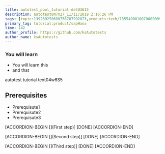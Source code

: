 ```yaml
---
title: autotest_pool_tutorial-de4U3615
description: autotest8N7X27_11/11/2019 2:16:26 PM
tags: [topic:139269250608756787992873,products:tech/73554900100700000996,tutorial:experience/advanced]
primary_tag: tutorial:product/sapHana
time: 142
author_profile: https://github.com/ksAutotests
author_name: ksAutotests
---
```

### You will learn
- You will learn this
- and that

autotest tutorial text04w6S5

## Prerequisites
- Prerequisute1
- Prerequisute2
- Prerequisute3

[ACCORDION-BEGIN [](First step)]
[DONE]
[ACCORDION-END]

[ACCORDION-BEGIN [](Second step)]
[DONE]
[ACCORDION-END]

[ACCORDION-BEGIN [](Third step)]
[DONE]
[ACCORDION-END]

